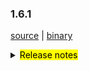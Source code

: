 ### 1.6.1

[source](https://github.com/seata/seata/archive/v1.6.1.zip) |
[binary](https://github.com/seata/seata/releases/download/v1.6.1/seata-server-1.6.1.zip)

<details>
  <summary><mark>Release notes</mark></summary>


### Seata 1.6.1

Seata 1.6.1  发布。

Seata 是一款开源的分布式事务解决方案，提供高性能和简单易用的分布式事务服务。

此版本更新如下：

### feature:
- [[#5115](https://github.com/seata/seata/pull/5115)] 支持 `spring-boot:3.x`

### bugfix:
- [[#5179](https://github.com/seata/seata/pull/5179)] 修复使用Eureka作为注册中心ClassNotFoundException问题

### optimize：
- [[#5120](https://github.com/seata/seata/pull/5120)] 统一yml文件中的配置项格式
- [[#5180](https://github.com/seata/seata/pull/5180)] GlobalTransactionScanner,SeataAutoDataSourceProxyCreator 创建bean用static修饰
- [[#5182](https://github.com/seata/seata/pull/5182)] 修复 Saga 可视化设计器 GGEditor 安全漏洞
- [[#5183](https://github.com/seata/seata/pull/5183)] 优化配置开关的默认值
- [[#5315](https://github.com/seata/seata/pull/5315)] 优化SPI加载日志

非常感谢以下 contributors 的代码贡献。若有无意遗漏，请报告。

<!-- 请确保您的 GitHub ID 在以下列表中 -->
- [slievrly](https://github.com/slievrly)
- [wangliang181230](https://github.com/wangliang181230)
- [xingfudeshi](https://github.com/xingfudeshi)
- [whxxxxx](https://github.com/whxxxxx)
- [xssdpgy](https://github.com/xssdpgy)
- [l81893521](https://github.com/l81893521)

同时，我们收到了社区反馈的很多有价值的issue和建议，非常感谢大家。


#### Link

- **Seata:** https://github.com/seata/seata
- **Seata-Samples:** https://github.com/seata/seata-samples
- **Release:** https://github.com/seata/seata/releases
- **WebSite:** https://seata.io

</details>
